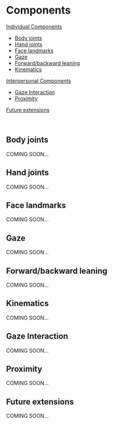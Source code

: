 # Components

[Individual Components](#body-joints)
- [Body joints](#body-joints)
- [Hand joints](#hand-joints)
- [Face landmarks](#face-landmarks)
- [Gaze](#gaze)
- [Forward/backward leaning](#forwardbackward-leaning)
- [Kinematics](#kinematics)

[Interpersonal Components](#gaze-interaction)
- [Gaze Interaction](#gaze-interaction)
- [Proximity](#proximity)

[Future extensions](#future-extensions)

<br>


## Body joints
COMING SOON...


## Hand joints
COMING SOON...


## Face landmarks
COMING SOON...


## Gaze
COMING SOON...


## Forward/backward leaning
COMING SOON...


## Kinematics
COMING SOON...


## Gaze Interaction
COMING SOON...


## Proximity
COMING SOON...


## Future extensions
COMING SOON...